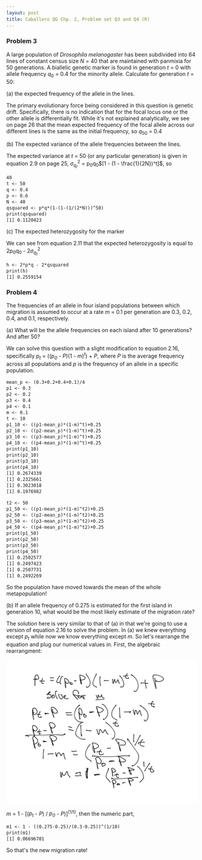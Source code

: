```yaml
---
layout: post
title: Caballero QG Chp. 2, Problem set Q3 and Q4 (R)
---
```


### Problem 3
A large population of *Drosophila melanogaster* has been subdivided into 64 lines of constant census size *N* = 40 that are maintained with panmixia for 50 generations. A biallelic genetic marker is found in generation *t* = 0 with allele frequency *q*<sub>0</sub> = 0.4 for the minority allele. Calculate for generation *t* = 50:

(a) the expected frequency of the allele in the lines.

The primary evolutionary force being considered in this question is genetic drift. Specifically, there is no indication that for the focal locus one or the other allele is differentially fit. While it's not explained analytically, we see on page 26 that the mean expected frequency of the focal allele across our different lines is the same as the initial frequency, so *q*<sub>50</sub> = 0.4

(b) The expected variance of the allele frequencies between the lines.

The expected variance at *t* = 50 (or any particular generation) is given in equation 2.9 on page 25, $\sigma_{q_t}^2$ = p<sub>0</sub>q<sub>0</sub>$[1 - (1 - \frac{1}{2N})^t]$, so

```
40
t <- 50
q <- 0.4
p <- 0.6
N <- 40
qsquared <- p*q*(1-(1-(1/(2*N)))^50)
print(qsquared)
[1] 0.1120423
```
(c) The expected heterozygosity for the marker

We can see from equation 2.11 that the expected heterozygosity is equal to 2p<sub>0</sub>q<sub>0</sub> - 2$\sigma_{q_t}^2$

```
h <- 2*p*q - 2*qsquared
print(h)
[1] 0.2559154
```
### Problem 4
The frequencies of an allele in four island populations between which migration is assumed to occur at a rate *m* = 0.1 per generation are 0.3, 0.2, 0.4, and 0.1, respectively. 

(a) What will be the allele frequencies on each island after 10 generations? And after 50?

We can solve this question with a slight modification to equation 2.16, specifically *p<sub>t</sub>* = ((*p<sub>0</sub>* - *P*)(1 - *m*)*<sup>t</sup>*) + *P*, where *P* is the average frequency across all populations and *p* is the frequency of an allele in a specific population. 

```
mean_p <- (0.3+0.2+0.4+0.1)/4
p1 <- 0.3
p2 <- 0.2
p3 <- 0.4
p4 <- 0.1
m <- 0.1
t <- 10
p1_10 <- ((p1-mean_p)*(1-m)^t)+0.25
p2_10 <- ((p2-mean_p)*(1-m)^t)+0.25
p3_10 <- ((p3-mean_p)*(1-m)^t)+0.25
p4_10 <- ((p4-mean_p)*(1-m)^t)+0.25
print(p1_10)
print(p2_10)
print(p3_10)
print(p4_10)
[1] 0.2674339
[1] 0.2325661
[1] 0.3023018
[1] 0.1976982
```
```
t2 <- 50
p1_50 <- ((p1-mean_p)*(1-m)^t2)+0.25
p2_50 <- ((p2-mean_p)*(1-m)^t2)+0.25
p3_50 <- ((p3-mean_p)*(1-m)^t2)+0.25
p4_50 <- ((p4-mean_p)*(1-m)^t2)+0.25
print(p1_50)
print(p2_50)
print(p3_50)
print(p4_50)
[1] 0.2502577
[1] 0.2497423
[1] 0.2507731
[1] 0.2492269
```
So the population have moved towards the mean of the whole metapopulation!

(b) If an allele frequency of 0.275 is estimated for the first island in generation 10, what would be the most likely estimate of the migration rate?

The solution here is very similar to that of (a) in that we're going to use a version of equation 2.16 to solve the problem. In (a) we knew everything except *p<sub>t</sub>* while now we know everything except *m*. So let's rearrange the equation and plug our numerical values in. First, the algebraic rearrangment: 

![solution](QG_book_2.4.png)

*m* = 1 - [(*p<sub>t</sub>* - *P*) / *p<sub>0</sub>* - *P*)]<sup>(1/t)</sup>, then the numeric part,

```
m1 <- 1 - ((0.275-0.25)/(0.3-0.25))^(1/10)
print(m1)
[1] 0.06696701
```
So that's the new migration rate!